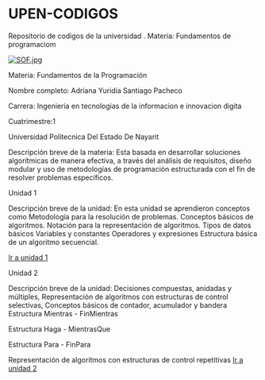# UPEN-CODIGOS
Repositorio de codigos de la universidad . Materia: Fundamentos de programaciom



[![SOF.jpg](https://i.postimg.cc/W1pSsrGK/SOF.jpg)](https://postimg.cc/YhVQ3vyf)



Materia: Fundamentos de la Programación




Nombre completo: Adriana Yuridia Santiago Pacheco




Carrera: Ingenieria en tecnologias de la informacion e innovacion digita




Cuatrimestre:1




Universidad Politecnica Del Estado De Nayarit 



Descripción breve de la materia: Esta basada en desarrollar soluciones algorítmicas de manera efectiva, a través del análisis de requisitos, diseño modular y uso de metodologías de programación estructurada con el fin de resolver problemas específicos.





Unidad 1



Descripción breve de la unidad: En esta unidad se aprendieron conceptos como Metodología para la resolución de problemas. Conceptos básicos de algoritmos. Notación para la representación de algoritmos. Tipos de datos básicos Variables y constantes Operadores y expresiones Estructura básica de un algoritmo secuencial.



[Ir a unidad 1](https://github.com/Adriana1605/UPEN-CODIGOS/tree/main/U1)



Unidad 2


Descripción breve de la unidad: Decisiones compuestas, anidadas y múltiples, Representación de algoritmos con estructuras de control selectivas, Conceptos básicos de contador, acumulador y bandera Estructura Mientras - FinMientras


Estructura Haga - MientrasQue


Estructura Para - FinPara


Representación de algoritmos con estructuras de control repetitivas
[Ir a unidad 2]()
